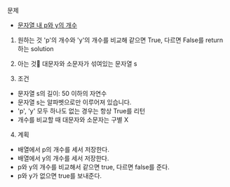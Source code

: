 문제
- [문자열 내 p와 y의 개수](https://programmers.co.kr/learn/courses/30/lessons/12916)

1. 원하는 것
'p'의 개수와 'y'의 개수를 비교해 같으면 True, 다르면 False를 return 하는 solution

2. 아는 것
대문자와 소문자가 섞여있는 문자열 s

3. 조건
- 문자열 s의 길이: 50 이하의 자연수
- 문자열 s는 알파벳으로만 이루어져 있습니다.
- 'p', 'y' 모두 하나도 없는 경우는 항상 True를 리턴
- 개수를 비교할 때 대문자와 소문자는 구별 X

4. 계획
- 배열에서 p의 개수를 세서 저장한다.
- 배열에서 y의 개수를 세서 저장한다.
- p와 y의 개수를 비교해서 같으면 true, 다르면 false를 준다.
- p와 y가 없으면 true를 보내준다.
